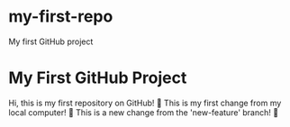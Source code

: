 # my-first-repo
My first GitHub project

# My First GitHub Project  
Hi, this is my first repository on GitHub! 🎉
This is my first change from my local computer! 🚀
This is a new change from the 'new-feature' branch! 🚀
